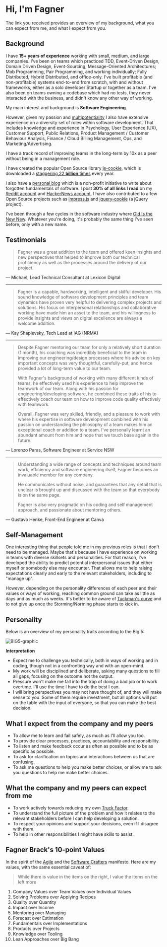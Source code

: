 # Hi, I'm Fagner

The link you received provides an overview of my background, what you can expect from me, and what I expect from you.

## Background

I have <b>15+ years of experience</b> working with small, medium, and large companies. I've been on teams which practiced TDD, Event-Driven Design, Domain Driven Design, Event-Sourcing, Message-Oriented Architectures; Mob Programming, Pair Programming, and working individually; Fully Distributed, Hybrid Distributed, and office-only. I've built profitable (and non-profitable) systems end-to-end from scratch, with and without frameworks, either as a solo developer Startup or together as a team. I've also been on teams owning a codebase which had no tests, they never interacted with the business, and didn't know any other way of working.

My main interest and background is <strong>Software Engineering</strong>.

However, given my passion and [multipotentiality](https://en.wikipedia.org/wiki/Multipotentiality#:~:text=A%20multipotentialite%20is%20a%20person,calling%E2%80%9D%20the%20way%20specialists%20do.) I also have extensive experience on a diversity set of roles within software development. That includes knowledge and experience in Psychology, User Experience (UX), Customer Support, Public Relations, Product Management / Customer Behaviour Analysis, Finance / Cloud Billing Management, Ops, and Marketing/Advertising.

I have a track record of improving teams in the long-term by 10x as a peer without being in a management role.

I have created the popular Open Source library [js-cookie](https://github.com/js-cookie/js-cookie), which is downloaded a [staggering 22 <b>billion</b> times](https://www.jsdelivr.com/package/npm/js-cookie) every year.

I also have a [personal blog](https://fagnerbrack.com) which is a non-profit initiative to write about forgotten fundamentals of software. I post **30% of all links I read** on my [Reddit account](https://reddit.com/user/fagnerbrack) and [HackerNews account](https://news.ycombinator.com/submitted?id=fagnerbrack). I have also contributed to a few Open Source projects such as [impress.js](https://github.com/impress/impress.js) and [jquery-cookie](https://github.com/carhartl) (a jQuery project).

I've been through a few cycles in the software industry where [Old Is the New New](https://www.youtube.com/watch?v=AbgsfeGvg3E). Whatever you're doing, it's probably the same thing I've seen before, only with a new name.

## Testimonials

<blockquote>
 <p>Fagner was a great addition to the team and offered keen insights and new perspectives that helped to improve both our technical proficiency as well as the processes around the delivery of our project.</p>
</blockquote>
<p>— Michael, Lead Technical Consultant at Lexicon Digital</p>
<hr>
<blockquote>
 <p>Fagner is a capable, hardworking, intelligent and skilful developer. His sound knowledge of software development principles and team dynamics have proven very helpful to delivering complex projects and solutions. His focus on interpersonal relationships and collaborative working have made him an asset to the team, and his willingness to provide insights and views on digital excellence are always a welcome addition.</p>
</blockquote>
<p>— Kay Shapievsky, Tech Lead at IAG (NRMA)</p>
<hr>
<blockquote>
  <p>
  Despite Fagner mentoring our team for only a relatively short duration (1 month), his coaching was incredibly beneficial to the team in improving our engineering/design processes where his advice on key important concepts was very thoughtful, carefully-put, and hence provided a lot of long-term value to our team.
  </p>
  <p>
With Fagner's background of working with many different kinds of teams, he effectively used his experience to help improve the teamwork of our team. Along with his passion for engineering/developing software, he combined these traits of his to effectively coach our team on how to improve code quality effectively with teamwork.
  </p>
   <p>
Overall, Fagner was very skilled, friendly, and a pleasure to work with where his expertise in software development combined with his passion on understanding the philosophy of a team makes him an exceptional coach or addition to a team. I've personally learnt an abundant amount from him and hope that we touch base again in the future.
  </p>
</blockquote>
<p>— Lorenzo Paras, Software Engineer at Service NSW</p>
<hr>
<blockquote>
  <p>
   Understanding a wide range of concepts and techniques around team work, efficiency and software engineering itself, Fagner becomes an invaluable member for any company.
  </p>
  <p>
He communicates without noise, and guarantees that any detail that is unclear is brought up and discussed with the team so that everybody is on the same page.
  </p>
  <p>
Fagner is also very pragmatic on his coding and self management approach, and passionate about mentoring others.
  </p>
</blockquote>
<p>— Gustavo Henke, Front-End Engineer at Canva</p>

## Self-Management

One interesting thing that people told me in my previous roles is that I don't need to be managed. Maybe that's because I have experience on working in teams with diverse skillsets and personalities. For that reason, I've developed the ability to predict potential interpersonal issues that either myself or somebody else may encounter. That allows me to help raising expectations clearly and early to the relevant stakeholders, including to "manage up".

However, depending on the personality differences of each peer and their values or ways of working, reaching common ground can take as little as days and as much as weeks. It's better to be aware of [Tuckman's curve](https://en.wikipedia.org/wiki/Tuckman%27s_stages_of_group_development) and to not give up once the Storming/Norming phase starts to kick in.

## Personality

Below is an overview of my personality traits according to the Big 5:

![BIG5-graphic](https://user-images.githubusercontent.com/835857/165518296-9d30ec06-9583-423d-8ae8-8ae55e856ac6.png)

**Interpretation**

* Expect me to challenge you technically, both in ways of working and in coding, though not in a confronting way and with an open-mind.
* My work will be disciplined and deliberate, asking many questions to fill all gaps, focusing on the outcome not the output.
* Pressure won't make me fall into the trap of doing a bad job or to work overtime. I'll use the time I have to do the best I can.
* I will bring perspectives you may not have thought of, and they will make sense to you. Some of them require investment, but all options will put on the table with the input of everyone, so that you can make the best decision.

## What I expect from the company and my peers

* To allow me to learn and fail safely, as much as I'll allow you too.
* To provide clear processes, practices, accountability and responsibility.
* To listen and make feedback occur as often as possible and to be as specific as possible.
* To ask for clarification on topics and interactions between us that are confusing.
* To ask me questions to help you make better choices, or allow me to ask you questions to help me make better choices.

## What the company and my peers can expect from me

* To work actively towards reducing my own [Truck Factor](http://www.agileadvice.com/2005/05/15/agilemanagement/truck-factor/).
* To understand the full picture of the problem and how it relates to the relevant stakeholders before I can help developing a solution.
* To respect your opinions and support your decisions, even if I disagree with them.
* To help in other responsibilities I might have skills to assist.

## Fagner Brack's 10-point Values

In the spirit of the [Agile](https://agilemanifesto.org/) and the [Software Crafters](http://manifesto.softwarecraftsmanship.org/) manifesto. Here are my values, with the same essential caveat of:

> While there is value in the items on the right, I value the items on the left more

1. Company Values over Team Values over Individual Values
2. Solving Problems over Applying Recipes
3. Quality over Quantity
4. Impact over Income
5. Mentoring over Managing
6. Forecast over Estimation
7. Fundamentals over Implementations
8. Products over Projects
9. Knowledge over Tooling
10. Lean Approaches over Big Bang
